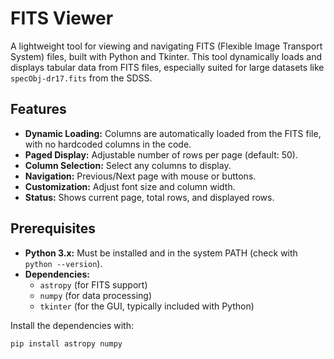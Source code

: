 # FITS Viewer
A lightweight tool for viewing and navigating FITS (Flexible Image Transport System) files, built with Python and Tkinter. This tool dynamically loads and displays tabular data from FITS files, especially suited for large datasets like `specObj-dr17.fits` from the SDSS.
## Features
- **Dynamic Loading:** Columns are automatically loaded from the FITS file, with no hardcoded columns in the code.
- **Paged Display:** Adjustable number of rows per page (default: 50).
- **Column Selection:** Select any columns to display.
- **Navigation:** Previous/Next page with mouse or buttons.
- **Customization:** Adjust font size and column width.
- **Status:** Shows current page, total rows, and displayed rows.

## Prerequisites
- **Python 3.x:** Must be installed and in the system PATH (check with `python --version`).
- **Dependencies:**
  - `astropy` (for FITS support)
  - `numpy` (for data processing)
  - `tkinter` (for the GUI, typically included with Python)

Install the dependencies with:
```bash
pip install astropy numpy

